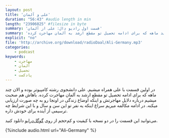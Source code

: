 ```yaml
---
layout: post
title: 'علی و آلمان'
duration: "56:43" #audio length in min
length: "23906025" #filesize in byte
summary: 'قسمت اول رادیو دال: علی از آلمان'
summary: 'در اولین قسمت با علی همراه میشیم. علی دانشجوی رشته کامپیوتر بوده و الان چند ماهه که برای ادامه تحصیل تو مقطع ارشد به آلمان مهاجرت کرده.'
explicit: "no"
file: 'http://archive.org/download/radioDaal/Ali-Germany.mp3'
categories:
    - podcast
keywords:
    - مهاجرت
    - آلمان
    - تحصیل
    - پادکست
---
```


در اولین قسمت با علی همراه میشیم. علی دانشجوی رشته کامپیوتر بوده و الان چند ماهه که برای ادامه تحصیل تو مقطع ارشد به آلمان مهاجرت کرده. باهاش هم صحبت میشیم درباره دلایل مهاجرتش و اینکه اوضاع زندگی در اونجا رو به چه صورت ارزیابی میکنه. در ادامه مکالمه میریم سراغ اینکه یه نفر تو این سن و سال و با این شرایط چه ترسیمی از آینده برای خودش داره.

می‌توانید این قسمت را در دو نسخه با کیفیت و کم‌حجم از روی [گوگل‌درایو](http://bit.ly/daal-01) دانلود کنید.

{%include audio.html url="Ali-Germany" %}
